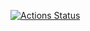 [![Actions Status](https://github.com/ma-tw/cp-library/workflows/verify/badge.svg)](https://github.com/ma-tw/cp-library/actions)
